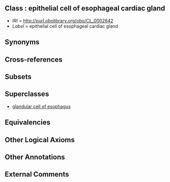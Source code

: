 
## Class : epithelial cell of esophageal cardiac gland

 * *IRI* = http://purl.obolibrary.org/obo/CL_0002642
 * *Label* = epithelial cell of esophageal cardiac gland

## Synonyms


## Cross-references


## Subsets


## Superclasses

 * [glandular cell of esophagus](../../CL/57/CL_0002657.md)

## Equivalencies


## Other Logical Axioms


## Other Annotations


## External Comments

